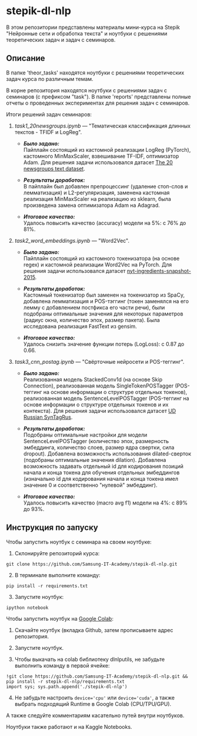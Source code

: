 # stepik-dl-nlp
В этом репозитории представлены материалы мини-курса на Stepik "Нейронные сети и обработка текста" и ноутбуки с решениями теоретических задач и задач с семинаров.

## Описание 
В папке 'theor_tasks' находятся ноутбуки с решениями теоретических задач курса по различным темам.

В корне репозитория находятся ноутбуки с решениями задач с семинаров (с префиксом "task"). В папке 'reports' представлены полные отчеты о проведенных экспериментах для решения задач с семинаров.

Итоги решений задач семинаров:

1) _task1_20newsgroups.ipynb_ — "Тематическая классификация длинных текстов - TFIDF и LogReg".
   - **_Было задано:_**\
   Пайплайн состоящий из кастомной реализации LogReg (PyTorch), кастомного MinMaxScaler, взвешивание TF-IDF, оптимизатор Adam. Для решения задачи использовался датасет [The 20 newsgroups text dataset](https://scikit-learn.org/0.19/datasets/twenty_newsgroups.html).
   
   - **_Результаты доработок:_**\
   В пайплайн был добавлен препроцессинг (удаление стоп-слов и лемматизация) и L2-регуляризация, заменена кастомная реализация MinMaxScaler на реализацию из sklearn, была произведена замена оптимизатора Adam на Adagrad.
   
   - **_Итоговое качество:_**\
   Удалось повысить качество (accuracy) модели на 5%: с 76% до 81%.

2) _task2_word_embeddings.ipynb_ — "Word2Vec".
   - **_Было задано:_**\
   Пайплайн состоящий из кастомного токенизатора (на основе regex) и кастомной реализации Word2Vec на PyTorch. Для решения задачи использовался датасет [nyt-ingredients-snapshot-2015](https://github.com/nytimes/ingredient-phrase-tagger/blob/master/nyt-ingredients-snapshot-2015.csv).

   - **_Результаты доработок:_**\
   Кастомный токенизатор был заменен на токенизатор из SpaCy, добавлена лемматизация и POS-тэггинг (токен заменялся на его лемму с добавлением постфикса его части речи), были подобраны оптимальные значения для некоторых параметров (радиус окна, количество эпох, размер пакета). Была исследована реализация FastText из gensim.

   - **_Итоговое качество:_**\
   Удалось снизить значение функции потерь (LogLoss): с 0.87 до 0.66.

3) _task3_cnn_postag.ipynb_ — "Свёрточные нейросети и POS-теггинг".
   - **_Было задано:_**\
   Реализованная модель StackedConv1d (на основе Skip Connection), реализованная модель SingleTokenPOSTagger (POS-теггинг на основе информации о структуре отдельных токенов), реализованная модель SentenceLevelPOSTagger (POS-теггинг на основе информации о структуре отдельных токенов и их контекста). Для решения задачи использовался датасет [UD Russian SynTagRus](https://universaldependencies.org/treebanks/ru_syntagrus/index.html).
   
   - **_Результаты доработок:_**\
   Подобраны оптимальные настройки для модели SentenceLevelPOSTagger (количество эпох, размерность эмбеддинга, количество слоев, размер ядра свертки, сила dropout). Добавлена возможность использования dilated-сверток (подобраны оптимальные значения dilation). Добавлена возможность задавать отдельный id для кодирования позиций начала и конца токена для обучения отдельных эмбеддингов (изначально id для кодирования начала и конца токена имел значение 0 и соответственно "нулевой" эмбеддинг).
   
   - **_Итоговое качество:_**\
   Удалось повысить качество (macro avg f1) модели на 4%: с 89% до 93%.

## Инструкция по запуску 

Чтобы запустить ноутбук с семинара на своем ноутбуке:

1) Cклонируйте репозиторий курса:

`git clone https://github.com/Samsung-IT-Academy/stepik-dl-nlp.git`

2) В терминале выполните команду:

`pip install -r requirements.txt`

3) Запустите ноутбук:

`ipython notebook`
 

Чтобы запустить ноутбук на [Google Colab](https://colab.research.google.com):

1) Скачайте ноутбук (вкладка Github, затем прописываете адрес репозитория.

2) Запустите ноутбук.

3) Чтобы выкачать на colab библиотеку dlnlputils, не забудьте выполнить команду в первой ячейке:

```
!git clone https://github.com/Samsung-IT-Academy/stepik-dl-nlp.git && pip install -r stepik-dl-nlp/requirements.txt
import sys; sys.path.append('./stepik-dl-nlp')
```

4) Не забудьте настроить `device='cpu'` или `device='cuda'`, а также выбрать подходящий Runtime в Google Colab (CPU/TPU/GPU).

А также следуйте комментариям касательно путей внутри ноутбуков.

Ноутбуки также работают и на Kaggle Notebooks.
